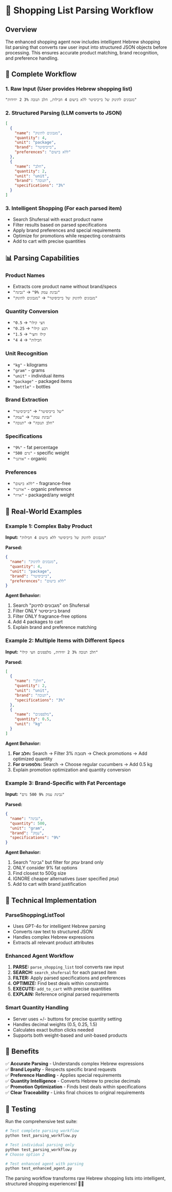 # 🛒 Shopping List Parsing Workflow

## Overview
The enhanced shopping agent now includes intelligent Hebrew shopping list parsing that converts raw user input into structured JSON objects before processing. This ensures accurate product matching, brand recognition, and preference handling.

## 🔄 Complete Workflow

### 1. **Raw Input** (User provides Hebrew shopping list)
```
"מגבונים לתינוק של בייביסיטר ללא בישום 4 חבילות, חלב תנובה 3% 2 יחידות"
```

### 2. **Structured Parsing** (LLM converts to JSON)
```json
[
  {
    "name": "מגבונים לתינוק",
    "quantity": 4,
    "unit": "package",
    "brand": "בייביסיטר",
    "preferences": "ללא בישום"
  },
  {
    "name": "חלב",
    "quantity": 2,
    "unit": "unit",
    "brand": "תנובה",
    "specifications": "3%"
  }
]
```

### 3. **Intelligent Shopping** (For each parsed item)
- Search Shufersal with exact product name
- Filter results based on parsed specifications
- Apply brand preferences and special requirements
- Optimize for promotions while respecting constraints
- Add to cart with precise quantities

## 📊 Parsing Capabilities

### **Product Names**
- Extracts core product name without brand/specs
- `"גבינת עמק 9%"` → `"גבינה"`
- `"מגבונים לתינוק של בייביסיטר"` → `"מגבונים לתינוק"`

### **Quantity Conversion**
- `"חצי קילו"` → `0.5`
- `"רבע קילו"` → `0.25`
- `"קילו וחצי"` → `1.5`
- `"4 חבילות"` → `4`

### **Unit Recognition**
- `"kg"` - kilograms
- `"gram"` - grams  
- `"unit"` - individual items
- `"package"` - packaged items
- `"bottle"` - bottles

### **Brand Extraction**
- `"של בייביסיטר"` → `"בייביסיטר"`
- `"גבינת עמק"` → `"עמק"`
- `"חלב תנובה"` → `"תנובה"`

### **Specifications**
- `"9%"` - fat percentage
- `"500 גרם"` - specific weight
- `"אורגני"` - organic

### **Preferences**
- `"ללא בישום"` - fragrance-free
- `"אורגני"` - organic preference
- `"ארוז"` - packaged/any weight

## 🎯 Real-World Examples

### Example 1: Complex Baby Product
**Input:** `"מגבונים לתינוק של בייביסיטר ללא בישום 4 חבילות"`

**Parsed:**
```json
{
  "name": "מגבונים לתינוק",
  "quantity": 4,
  "unit": "package", 
  "brand": "בייביסיטר",
  "preferences": "ללא בישום"
}
```

**Agent Behavior:**
1. Search "מגבונים לתינוק" on Shufersal
2. Filter ONLY בייביסיטר brand
3. Filter ONLY fragrance-free options
4. Add 4 packages to cart
5. Explain brand and preference matching

### Example 2: Multiple Items with Different Specs
**Input:** `"חלב תנובה 3% 2 יחידות, מלפפונים חצי קילו"`

**Parsed:**
```json
[
  {
    "name": "חלב",
    "quantity": 2,
    "unit": "unit",
    "brand": "תנובה", 
    "specifications": "3%"
  },
  {
    "name": "מלפפונים",
    "quantity": 0.5,
    "unit": "kg"
  }
]
```

**Agent Behavior:**
1. **For חלב:** Search → Filter תנובה 3% → Check promotions → Add optimized quantity
2. **For מלפפונים:** Search → Choose regular cucumbers → Add 0.5 kg
3. Explain promotion optimization and quantity conversion

### Example 3: Brand-Specific with Fat Percentage
**Input:** `"גבינת עמק 9% 500 גרם"`

**Parsed:**
```json
{
  "name": "גבינה",
  "quantity": 500,
  "unit": "gram",
  "brand": "עמק",
  "specifications": "9%"
}
```

**Agent Behavior:**
1. Search "גבינה" but filter for עמק brand only
2. ONLY consider 9% fat options
3. Find closest to 500g size
4. IGNORE cheaper alternatives (user specified עמק)
5. Add to cart with brand justification

## 🔧 Technical Implementation

### **ParseShoppingListTool**
- Uses GPT-4o for intelligent Hebrew parsing
- Converts raw text to structured JSON
- Handles complex Hebrew expressions
- Extracts all relevant product attributes

### **Enhanced Agent Workflow**
1. **PARSE:** `parse_shopping_list` tool converts raw input
2. **SEARCH:** `search_shufersal` for each parsed item
3. **FILTER:** Apply parsed specifications and preferences  
4. **OPTIMIZE:** Find best deals within constraints
5. **EXECUTE:** `add_to_cart` with precise quantities
6. **EXPLAIN:** Reference original parsed requirements

### **Smart Quantity Handling**
- Server uses +/- buttons for precise quantity setting
- Handles decimal weights (0.5, 0.25, 1.5)
- Calculates exact button clicks needed
- Supports both weight-based and unit-based products

## 🎉 Benefits

✅ **Accurate Parsing** - Understands complex Hebrew expressions  
✅ **Brand Loyalty** - Respects specific brand requests  
✅ **Preference Handling** - Applies special requirements  
✅ **Quantity Intelligence** - Converts Hebrew to precise decimals  
✅ **Promotion Optimization** - Finds best deals within specifications  
✅ **Clear Traceability** - Links final choices to original requirements  

## 🧪 Testing

Run the comprehensive test suite:

```bash
# Test complete parsing workflow
python test_parsing_workflow.py

# Test individual parsing only  
python test_parsing_workflow.py
# Choose option 2

# Test enhanced agent with parsing
python test_enhanced_agent.py
```

The parsing workflow transforms raw Hebrew shopping lists into intelligent, structured shopping experiences! 🎯🛒
